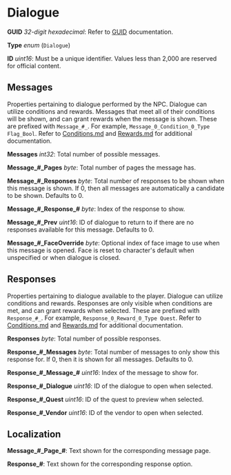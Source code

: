 Dialogue
========

**GUID** *32-digit hexadecimal*: Refer to [GUID](/GUID.md) documentation.

**Type** *enum* (`Dialogue`)

**ID** *uint16*: Must be a unique identifier. Values less than 2,000 are reserved for official content.

Messages
--------

Properties pertaining to dialogue performed by the NPC. Dialogue can utilize conditions and rewards. Messages that meet all of their conditions will be shown, and can grant rewards when the message is shown. These are prefixed with `Message_#_`. For example, `Message_0_Condition_0_Type Flag_Bool`. Refer to [Conditions.md](/NPCAsset/Conditions.md) and [Rewards.md](/NPCAsset/Rewards.md) for additional documentation.

**Messages** *int32*: Total number of possible messages.

**Message\_#\_Pages** *byte*: Total number of pages the message has.

**Message\_#\_Responses** *byte*: Total number of responses to be shown when this message is shown. If 0, then all messages are automatically a candidate to be shown. Defaults to 0.

**Message\_#\_Response\_#** *byte*: Index of the response to show.

**Message\_#\_Prev** *uint16*: ID of dialogue to return to if there are no responses available for this message. Defaults to 0.

**Message\_#\_FaceOverride** *byte*: Optional index of face image to use when this message is opened. Face is reset to character's default when unspecified or when dialogue is closed.

Responses
---------

Properties pertaining to dialogue available to the player. Dialogue can utilize conditions and rewards. Responses are only visible when conditions are met, and can grant rewards when selected. These are prefixed with `Response_#_`. For example, `Response_0_Reward_0_Type Quest`. Refer to [Conditions.md](/NPCAsset/Conditions.md) and [Rewards.md](/NPCAsset/Rewards.md) for additional documentation.

**Responses** *byte*: Total number of possible responses.

**Response\_#\_Messages** *byte*: Total number of messages to only show this response for. If 0, then it is shown for all messages. Defaults to 0.

**Response\_#\_Message\_#** *uint16*: Index of the message to show for.

**Response\_#\_Dialogue** *uint16*: ID of the dialogue to open when selected.

**Response\_#\_Quest** *uint16*: ID of the quest to preview when selected.

**Response\_#\_Vendor** *uint16*: ID of the vendor to open when selected.

Localization
------------

**Message\_#\_Page\_#**: Text shown for the corresponding message page.

**Response\_#**: Text shown for the corresponding response option.
